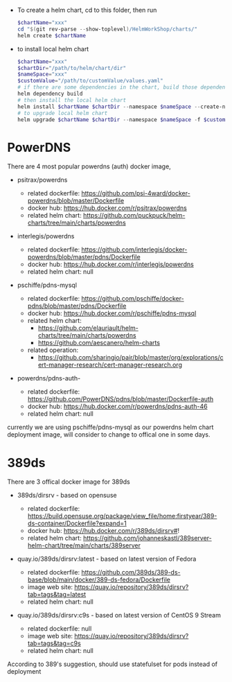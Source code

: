 - To create a helm chart, cd to this folder, then run 
  ```powershell
  $chartName="xxx"
  cd "$(git rev-parse --show-toplevel)/HelmWorkShop/charts/"
  helm create $chartName
  ```

- to install local helm chart
  ```powershell
  $chartName="xxx"
  $chartDir="/path/to/helm/chart/dir"
  $nameSpace="xxx"
  $customValue="/path/to/customValue/values.yaml"
  # if there are some dependencies in the chart, build those dependencies first
  helm dependency build
  # then install the local helm chart
  helm install $chartName $chartDir --namespace $nameSpace --create-namespace -f $customValue
  # to upgrade local helm chart
  helm upgrade $chartName $chartDir --namespace $nameSpace -f $customValue
  ```

# PowerDNS
There are 4 most popular powerdns (auth) docker image, 
- psitrax/powerdns  
  - related dockerfile: https://github.com/psi-4ward/docker-powerdns/blob/master/Dockerfile
  - docker hub: https://hub.docker.com/r/psitrax/powerdns  
  - related helm chart: https://github.com/puckpuck/helm-charts/tree/main/charts/powerdns

- interlegis/powerdns
  - related dockerfile: https://github.com/interlegis/docker-powerdns/blob/master/pdns/Dockerfile
  - docker hub: https://hub.docker.com/r/interlegis/powerdns
  - related helm chart: null

- pschiffe/pdns-mysql
  - related dockerfile: https://github.com/pschiffe/docker-pdns/blob/master/pdns/Dockerfile
  - docker hub: https://hub.docker.com/r/pschiffe/pdns-mysql
  - related helm chart: 
    - https://github.com/elauriault/helm-charts/tree/main/charts/powerdns
    - https://github.com/aescanero/helm-charts
  - related operation:
    - https://github.com/sharingio/pair/blob/master/org/explorations/cert-manager-research/cert-manager-research.org

- powerdns/pdns-auth-<version>
  - related dockerfile: https://github.com/PowerDNS/pdns/blob/master/Dockerfile-auth
  - docker hub: https://hub.docker.com/r/powerdns/pdns-auth-46
  - related helm chart: null

currently we are using pschiffe/pdns-mysql as our powerdns helm chart deployment image, will consider to change to offical one in some days.
# 389ds
There are 3 offical docker image for 389ds
- 389ds/dirsrv - based on opensuse
  - related dockerfile: https://build.opensuse.org/package/view_file/home:firstyear/389-ds-container/Dockerfile?expand=1
  - docker hub: https://hub.docker.com/r/389ds/dirsrv#!
  - related helm chart: https://github.com/johanneskastl/389server-helm-chart/tree/main/charts/389server

- quay.io/389ds/dirsrv:latest - based on latest version of Fedora
   - related dockerfile: https://github.com/389ds/389-ds-base/blob/main/docker/389-ds-fedora/Dockerfile
   - image web site: https://quay.io/repository/389ds/dirsrv?tab=tags&tag=latest
   - related helm chart: null

- quay.io/389ds/dirsrv:c9s - based on latest version of CentOS 9 Stream
   - related dockerfile: null
   - image web site: https://quay.io/repository/389ds/dirsrv?tab=tags&tag=c9s
   - related helm chart: null

According to 389's suggestion, should use statefulset for pods instead of deployment